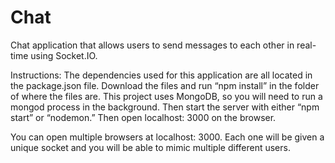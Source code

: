 # Chat

Chat application that allows users to send messages to each other in real-time using Socket.IO.

Instructions:
The dependencies used for this application are all located in the package.json file. Download the files and run “npm install” in the folder of where the files are. This project uses MongoDB, so you will need to run a mongod process in the background. Then start the server with either “npm start” or “nodemon.” Then open localhost: 3000 on the browser. 

You can open multiple browsers at localhost: 3000. Each one will be given a unique socket and you will be able to mimic multiple different users.
